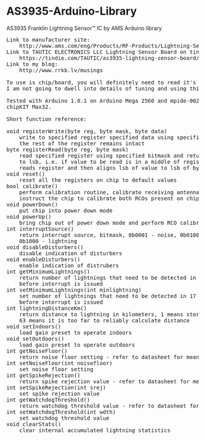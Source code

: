 AS3935-Arduino-Library
======================

AS3935 Franklin Lightning Sensor™ IC by AMS Arduino library
<pre>
Link to manufacturer site:
	http://www.ams.com/eng/Products/RF-Products/Lightning-Sensor/AS3935
Link to TAUTIC ELECTRONICS LLC Lightning Sensor Board on tindie.com:
	https://tindie.com/TAUTIC/as3935-lightning-sensor-board/
Link to my blog:
	http://www.rrkb.lv/musings

To use is chip/board, you will definitely need to read it's datasheet, so
I am not going to dwell into details of tuning and using this small gem.

Tested with Arduino 1.0.1 on Arduino Mega 2560 and mpide-0023-20120903-newlib on
chipKIT Max32.

Short function reference:

void registerWrite(byte reg, byte mask, byte data)
	write to specified register specified data using specified bitmask,
	the rest of the register remains intact
byte registerRead(byte reg, byte mask)
	read specified register using specified bitmask and return value aligned
	to lsb, i.e. if value to be read is in a middle of register, function
	reads register and then aligns lsb of value to lsb of byte
void reset()
	reset all the registers on chip to default values
bool calibrate()
	perform calibration routine, calibrate receiving antenna tank and then
	instruct the chip to calibrate both RCOs present on chip
void powerDown()
	put chip into power down mode
void powerUp()
	bring chip out of power down mode and perform RCO calibration
int interruptSource()
	return interrupt source, bitmask, 0b0001 - noise, 0b0100 - disturber,
	0b1000 - lightning
void disableDisturbers()
	disable indication of disturbers
void enableDisturbers()
	enable indication of distrubers
int getMinimumLightnings()
	return number of lightnings that need to be detected in 17 minute period
	before interrupt is issued
int setMinimumLightnings(int minlightning)
	set number of lightnings that need to be detected in 17 minute period
	before interrupt is issued
int lightningDistanceKm()
	return distance to lightning in kilometers, 1 means storm is overhead,
	63 means it is too far to reliably calculate distance
void setIndoors()
	load gain preset to operate indoors
void setOutdoors()
	load gain preset to operate outdoors
int getNoiseFloor()
	return noise floor setting - refer to datasheet for meaning and range
int setNoiseFloor(int noisefloor)
	set noise floor setting
int getSpikeRejection()
	return spike rejection value - refer to datasheet for meaning and range
int setSpikeRejection(int srej)
	set spike rejection value
int getWatchdogThreshold()
	return watchdog threshold value - refer to datasheet for meaning and range
int setWatchdogThreshold(int wdth)
	set watchdog threshold value
void clearStats()
	clear internal accumulated lightning statistics
</pre>
